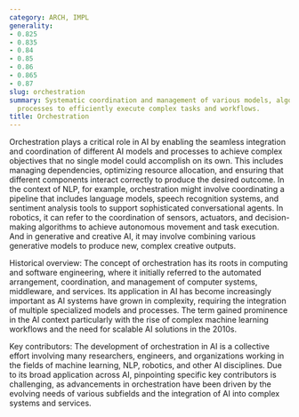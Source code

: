 ```yaml
---
category: ARCH, IMPL
generality:
- 0.825
- 0.835
- 0.84
- 0.85
- 0.86
- 0.865
- 0.87
slug: orchestration
summary: Systematic coordination and management of various models, algorithms, and
  processes to efficiently execute complex tasks and workflows.
title: Orchestration
---
```


Orchestration plays a critical role in AI by enabling the seamless integration and coordination of different AI models and processes to achieve complex objectives that no single model could accomplish on its own. This includes managing dependencies, optimizing resource allocation, and ensuring that different components interact correctly to produce the desired outcome. In the context of NLP, for example, orchestration might involve coordinating a pipeline that includes language models, speech recognition systems, and sentiment analysis tools to support sophisticated conversational agents. In robotics, it can refer to the coordination of sensors, actuators, and decision-making algorithms to achieve autonomous movement and task execution. And in generative and creative AI, it may involve combining various generative models to produce new, complex creative outputs.

Historical overview: The concept of orchestration has its roots in computing and software engineering, where it initially referred to the automated arrangement, coordination, and management of computer systems, middleware, and services. Its application in AI has become increasingly important as AI systems have grown in complexity, requiring the integration of multiple specialized models and processes. The term gained prominence in the AI context particularly with the rise of complex machine learning workflows and the need for scalable AI solutions in the 2010s.

Key contributors: The development of orchestration in AI is a collective effort involving many researchers, engineers, and organizations working in the fields of machine learning, NLP, robotics, and other AI disciplines. Due to its broad application across AI, pinpointing specific key contributors is challenging, as advancements in orchestration have been driven by the evolving needs of various subfields and the integration of AI into complex systems and services.